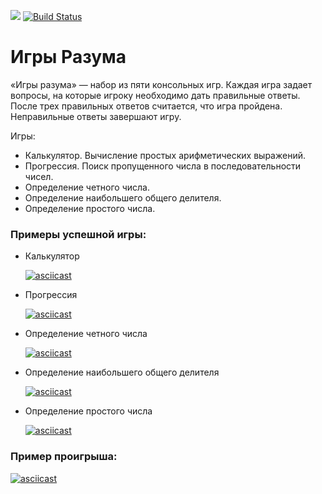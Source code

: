
<a href="https://codeclimate.com/github/sandraLbdv/frontend-project-lvl1/maintainability"><img src="https://api.codeclimate.com/v1/badges/0ef45b38794327d912ed/maintainability" /></a> [![Build Status](https://travis-ci.org/sandraLbdv/frontend-project-lvl1.svg?branch=master)](https://travis-ci.org/sandraLbdv/frontend-project-lvl1)

# Игры Разума

«Игры разума» — набор из пяти консольных игр. Каждая игра задает вопросы, на которые игроку необходимо дать правильные ответы.
После трех правильных ответов считается, что игра пройдена. Неправильные ответы завершают игру.

Игры:
   - Калькулятор. Вычисление простых арифметических выражений.
   - Прогрессия. Поиск пропущенного числа в последовательности чисел.
   - Определение четного числа.
   - Определение наибольшего общего делителя.
   - Определение простого числа.

### Примеры успешной игры:

- Калькулятор

  [![asciicast](https://asciinema.org/a/HytKpiL4tEQtETI09ANDN0vO7.svg)](https://asciinema.org/a/HytKpiL4tEQtETI09ANDN0vO7)

- Прогрессия

  [![asciicast](https://asciinema.org/a/NMEaEmX42P1lve7nyPZ0ZDWSL.svg)](https://asciinema.org/a/NMEaEmX42P1lve7nyPZ0ZDWSL)

- Определение четного числа

  [![asciicast](https://asciinema.org/a/CLn5jeL3JdJu0TQABBDEY8eHn.svg)](https://asciinema.org/a/CLn5jeL3JdJu0TQABBDEY8eHn)

- Определение наибольшего общего делителя

  [![asciicast](https://asciinema.org/a/Fx3uTQxEcW1VWLMU7qLGl3Apy.svg)](https://asciinema.org/a/Fx3uTQxEcW1VWLMU7qLGl3Apy)

- Определение простого числа

  [![asciicast](https://asciinema.org/a/3hWRO3qh3tFVzmE85GfCyalVr.svg)](https://asciinema.org/a/3hWRO3qh3tFVzmE85GfCyalVr)

### Пример проигрыша:

  [![asciicast](https://asciinema.org/a/wyydnLYfZ9T8FHwbtrWYfK8GU.svg)](https://asciinema.org/a/wyydnLYfZ9T8FHwbtrWYfK8GU)
